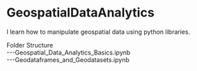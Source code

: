 # GeospatialDataAnalytics
I learn how to manipulate geospatial data using python libraries. 

Folder Structure <br />
---Geospatial_Data_Analytics_Basics.ipynb <br />
---Geodataframes_and_Geodatasets.ipynb <br />
